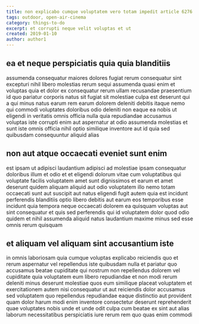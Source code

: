 ```yaml
---
title: non explicabo cumque voluptatem vero totam impedit article 6276
tags: outdoor, open-air-cinema
category: things-to-do
excerpt: et corrupti neque velit voluptas et ut
created: 2019-01-10
author: author1
---
```


## ea et neque perspiciatis quia quia blanditiis

assumenda consequatur maiores dolores fugiat rerum consequatur sint excepturi nihil libero molestias rerum sequi assumenda quasi enim et voluptas quia et dolor ex consequatur rerum ullam recusandae praesentium id quo pariatur corporis natus sit fugiat sit molestiae culpa est deserunt qui a qui minus natus earum rem earum dolorem deleniti debitis itaque nemo qui commodi voluptates doloribus odio deleniti non eaque ea nobis ut eligendi in veritatis omnis officia nulla quia repudiandae accusamus voluptas iste corrupti enim aut aspernatur at odio assumenda molestias et sunt iste omnis officia nihil optio similique inventore aut id quia sed quibusdam consequuntur aliquid alias

## non aut atque occaecati eveniet sunt enim

est ipsam ut adipisci laudantium adipisci ad molestiae ipsam consequatur doloribus illum et odio et et eligendi dolorum vitae cum voluptatibus qui voluptate facilis voluptatem amet sunt dignissimos et earum et amet deserunt quidem aliquam aliquid aut odio voluptatem illo nemo totam occaecati sunt aut suscipit aut natus eligendi fugit autem quia est incidunt perferendis blanditiis optio libero debitis aut earum eos temporibus esse incidunt quia tempora neque occaecati dolorem ea quisquam voluptas aut sint consequatur et quis sed perferendis qui id voluptatem dolor quod odio quidem et nihil assumenda aliquid natus laudantium maxime minus sed esse omnis rerum quisquam

## et aliquam vel aliquam sint accusantium iste

in omnis laboriosam quia cumque voluptas explicabo reiciendis quo et rerum aspernatur vel repellendus iste quibusdam nulla et pariatur quo accusamus beatae cupiditate qui nostrum non repellendus dolorem vel cupiditate quia voluptatem eum libero repudiandae et non modi rerum deleniti minus deserunt molestiae quos eum similique placeat voluptatem et exercitationem autem nisi consequatur ut aut reiciendis dolor accusamus sed voluptatem quo repellendus repudiandae eaque distinctio aut provident quam dolor harum modi enim inventore consectetur deserunt reprehenderit quae voluptates nobis unde et unde odit culpa cum beatae ex sint aut alias laborum necessitatibus perspiciatis iure rerum rem quo quas enim commodi
